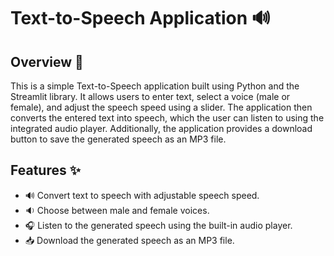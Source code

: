 # Text-to-Speech Application 🔊

## Overview 📝

This is a simple Text-to-Speech application built using Python and the Streamlit library. It allows users to enter text, select a voice (male or female), and adjust the speech speed using a slider. The application then converts the entered text into speech, which the user can listen to using the integrated audio player. Additionally, the application provides a download button to save the generated speech as an MP3 file.

## Features ✨

- 🔊 Convert text to speech with adjustable speech speed.
- 🔉 Choose between male and female voices.
- 🎧 Listen to the generated speech using the built-in audio player.
- 📥 Download the generated speech as an MP3 file.


